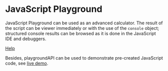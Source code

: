 # JavaScript Playground

JavaScript Playground can be used as an advanced calculator. The result of the script can be viewer immediately or with the use of the `console` object; structured console results can be browsed as it is done in the JavaScript IDE and debuggers.

[Help](https://SAKryukov.github.io/javascript-playground/JavaScript.Playground/help.html)

Besides, playgroundAPI can be used to demonstrate pre-created JavaScript code, see [live demo](https://SAKryukov.github.io/javascript-playground/demo.playGroundAPI/).
